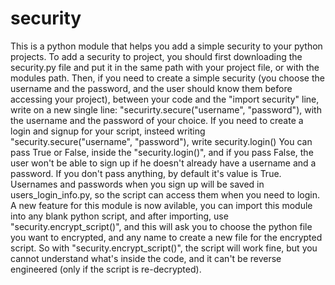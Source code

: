 # security
This is a python module that helps you add a simple security to your python projects.
To add a security to project, you should first downloading the security.py file and put it in the same path with your project file, or with the modules path.
Then, if you need to create a simple security (you choose the username and the password, and the user should know them before accessing your project), between your code and the "import security" line, write on a new single line: "securirty.secure("username", "password"), with the username and the password of your choice.
If you need to create a login and signup for your script, insteed writing "security.secure("username", "password"), write security.login()
You can pass True or False, inside the "security.login()", and if you pass False, the user won't be able to sign up if he doesn't already have a username and a password.
If you don't pass anything, by default it's value is True.
Usernames and passwords when you sign up will be saved in users_login_info.py, so the script can access them when you need to login.
A new feature for this module is now avilable, you can import this module into any blank python script, and after importing, use "security.encrypt_script()", and this will ask you to choose the python file you want to encrypted, and any name to create a new file for the encrypted script.
So with "security.encrypt_script()", the script will work fine, but you cannot understand what's inside the code, and it can't be reverse engineered (only if the script is re-decrypted).
